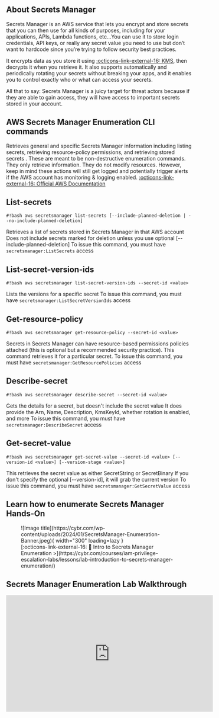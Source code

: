 ## About Secrets Manager
Secrets Manager is an AWS service that lets you encrypt and store secrets that you can then use for all kinds of purposes, including for your applications, APIs, Lambda functions, etc…You can use it to store login credentials, API keys, or really any secret value you need to use but don’t want to hardcode since you’re trying to follow security best practices.

It encrypts data as you store it using [ :octicons-link-external-16: KMS](https://aws.amazon.com/kms/), then decrypts it when you retrieve it. It also supports automatically and periodically rotating your secrets without breaking your apps, and it enables you to control exactly who or what can access your secrets.

All that to say: Secrets Manager is a juicy target for threat actors because if they are able to gain access, they will have access to important secrets stored in your account. 

## AWS Secrets Manager Enumeration CLI commands
Retrieves general and specific Secrets Manager information including listing secrets, retrieving resource-policy permissions, and retrieving stored secrets .
These are meant to be non-destructive enumeration commands. They only retrieve information. They do not modify resources.
However, keep in mind these actions will still get logged and potentially trigger alerts if the AWS account has monitoring & logging enabled.
[ :octicons-link-external-16: Official AWS Documentation](https://awscli.amazonaws.com/v2/documentation/api/latest/reference/secretsmanager/index.html#cli-aws-secretsmanager)

## List-secrets
`#!bash aws secretsmanager list-secrets [--include-planned-deletion | --no-include-planned-deletion] `

Retrieves a list of secrets stored in Secrets Manager in that AWS account
Does not include secrets marked for deletion unless you use optional [--include-planned-deletion]
To issue this command, you must have `secretsmanager:ListSecrets` access

## List-secret-version-ids
`#!bash aws secretsmanager list-secret-version-ids --secret-id <value>` 

Lists the versions for a specific secret
To issue this command, you must have `secretsmanager:ListSecretVersionIds` access

## Get-resource-policy
`#!bash aws secretsmanager get-resource-policy --secret-id <value> `

Secrets in Secrets Manager can have resource-based permissions policies attached (this is optional but a recommended security practice). This command retrieves it for a particular secret.
To issue this command, you must have `secretsmanager:GetResourcePolicies` access

## Describe-secret
`#!bash aws secretsmanager describe-secret --secret-id <value>` 

Gets the details for a secret, but doesn't include the secret value
It does provide the Arn, Name, Description, KmsKeyId, whether rotation is enabled, and more
To issue this command, you must have `secretsmanager:DescribeSecret` access

## Get-secret-value
`#!bash aws secretsmanager get-secret-value --secret-id <value> [--version-id <value>] [--version-stage <value>] `

This retrieves the secret value as either SecretString or SecretBinary
If you don't specify the optional [--version-id], it will grab the current version
To issue this command, you must have `secretsmanager:GetSecretValue` access

## Learn how to enumerate Secrets Manager Hands-On
<figure markdown>
  ![Image title](https://cybr.com/wp-content/uploads/2024/01/SecretsManager-Enumeration-Banner.jpeg){ width="300" loading=lazy }
    <figcaption>[:octicons-link-external-16: 🧪 Intro to Secrets Manager Enumeration >](https://cybr.com/courses/iam-privilege-escalation-labs/lessons/lab-introduction-to-secrets-manager-enumeration/)</figcaption>
</figure>

## Secrets Manager Enumeration Lab Walkthrough
<iframe width="560" height="315" src="https://www.youtube.com/embed/Zejh1NNoU3A?si=6PC0rCA_5kf7Zilf" title="YouTube video player" frameborder="0" allow="accelerometer; autoplay; clipboard-write; encrypted-media; gyroscope; picture-in-picture; web-share" allowfullscreen></iframe>